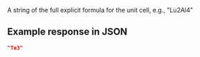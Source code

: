 A string of the full explicit formula for the unit cell, e.g., "Lu2Al4"















































## Example response in JSON

```json
"Te3"
```


